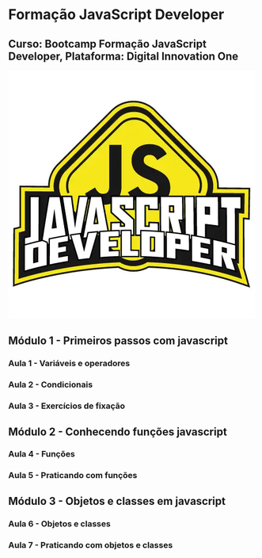 # Formação JavaScript Developer
## Curso: Bootcamp Formação JavaScript Developer, Plataforma: Digital Innovation One
![imagem](/Imagens/Logo_Bootcamp.webp)

## Módulo 1 - Primeiros passos com javascript
### Aula 1 - Variáveis e operadores
### Aula 2 - Condicionais
### Aula 3 - Exercícios de fixação

## Módulo 2 - Conhecendo funções javascript
### Aula 4 - Funções
### Aula 5 - Praticando com funções

## Módulo 3 - Objetos e classes em javascript
### Aula 6 - Objetos e classes
### Aula 7 - Praticando com objetos e classes
